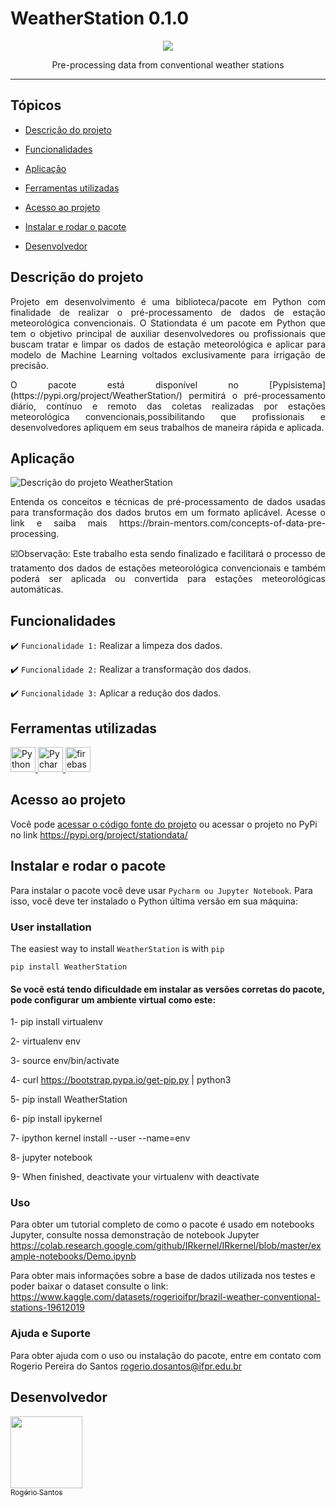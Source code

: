 # WeatherStation 0.1.0
<p align="center">
   <img src="http://img.shields.io/static/v1?label=STATUS&message=EM%20DESENVOLVIMENTO&color=RED&style=for-the-badge" #vitrinedev/>
</p>
<p align="center">
    Pre-processing data from conventional weather stations
</p>
                             
<hr>

## Tópicos 

- [Descrição do projeto](#descrição-do-projeto)

- [Funcionalidades](#funcionalidades)

- [Aplicação](#aplicação)

- [Ferramentas utilizadas](#ferramentas-utilizadas)

- [Acesso ao projeto](#acesso-ao-projeto)

- [Instalar e rodar o pacote](#instalar-e-rodar-o-pacote)

- [Desenvolvedor](#desenvolvedor)

## Descrição do projeto 
<p align="justify">
Projeto em desenvolvimento é uma biblioteca/pacote em Python com finalidade de realizar o pré-processamento de dados de estação meteorológica convencionais. O Stationdata é um pacote em Python que tem o objetivo principal de auxiliar desenvolvedores ou profissionais que buscam tratar e limpar os dados de estação meteorológica e aplicar para modelo de Machine Learning voltados exclusivamente para irrigação de precisão.
<p align="justify">   
O pacote está disponível no [Pypisistema](https://pypi.org/project/WeatherStation/) permitirá o pré-processamento diário, contínuo e remoto das coletas realizadas por estações meteorológica convencionais,possibilitando que profissionais e desenvolvedores apliquem em seus trabalhos de maneira rápida e aplicada.

## Aplicação 
 
![Descrição do projeto WeatherStation](https://user-images.githubusercontent.com/91737931/205759438-31590caa-2b14-4d01-9322-8964f96ea821.png)
</p>
<p align="justify">
Entenda os conceitos e técnicas de pré-processamento de dados usadas para transformação dos dados brutos em um formato aplicável. Acesse o link e saiba mais https://brain-mentors.com/concepts-of-data-pre-processing.
<p align="justify">
☑️Observação: Este trabalho esta sendo finalizado e facilitará o processo de tratamento dos dados de estações meteorológica convencionais e também poderá ser aplicada ou convertida para estações meteorológicas automáticas.

## Funcionalidades

:heavy_check_mark: `Funcionalidade 1:` Realizar a limpeza dos dados.

:heavy_check_mark: `Funcionalidade 2:` Realizar a transformação dos dados.

:heavy_check_mark: `Funcionalidade 3:` Aplicar a redução dos dados.

###

## Ferramentas utilizadas

<a href="https://www.python.org/" target="_blank"> <img src="https://user-images.githubusercontent.com/91737931/205761808-6584fc52-0494-41dd-ae16-8e303a314a6a.png" alt="Python" width="40" height="40"/> </a> 
<a href="https://www.jetbrains.com/pt-br/" target="_blank"> <img src="https://user-images.githubusercontent.com/91737931/205761156-27834c97-a75d-4c7a-89fe-7549f0fcc219.png" alt="Pycharm" width="40" height="40"/> </a> 
<a href="https://firebase.google.com/?hl=pt" target="_blank"> <img src="https://www.gstatic.com/mobilesdk/160503_mobilesdk/logo/2x/firebase_96dp.png" alt="firebase" width="40" height="40"/> </a>

###

## Acesso ao projeto

Você pode [acessar o código fonte do projeto](https://github.com/rps-ifpr/station_data) ou acessar o projeto no PyPi no link https://pypi.org/project/stationdata/

## Instalar e rodar o pacote

Para instalar o pacote você deve usar `Pycharm ou Jupyter Notebook`. Para isso, você deve ter instalado o Python última versão em sua máquina:

### User installation
   
The easiest way to install `WeatherStation` is with `pip`
   
`pip install WeatherStation` 
   
#### Se você está tendo dificuldade em instalar as versões corretas do pacote, pode configurar um ambiente virtual como este:
  
   1- pip install virtualenv
   
   2- virtualenv env
   
   3- source env/bin/activate
   
   4- curl https://bootstrap.pypa.io/get-pip.py | python3
   
   5- pip install WeatherStation
   
   6- pip install ipykernel
   
   7- ipython kernel install --user --name=env
   
   8- jupyter notebook
   
   9- When finished, deactivate your virtualenv with deactivate 
   
### Uso

Para obter um tutorial completo de como o pacote é usado em notebooks Jupyter, consulte nossa demonstração de notebook Jupyter https://colab.research.google.com/github/IRkernel/IRkernel/blob/master/example-notebooks/Demo.ipynb
 
Para obter mais informações sobre a base de dados utilizada nos testes e poder baixar o dataset consulte o link: https://www.kaggle.com/datasets/rogerioifpr/brazil-weather-conventional-stations-19612019
   
### Ajuda e Suporte
   
Para obter ajuda com o uso ou instalação do pacote, entre em contato com Rogerio Pereira do Santos <rogerio.dosantos@ifpr.edu.br>
   
## Desenvolvedor
[<img src="https://user-images.githubusercontent.com/91737931/205754797-e4247c7e-ba75-43a4-bde0-94b13fb8392e.jpg" width=115><br><sub>Rogério Santos</sub>](https://github.com/rps-ifpr) 
